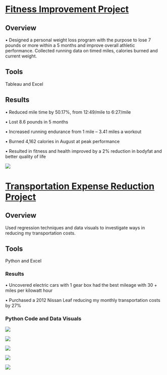 # [Fitness Improvement Project](https://edepaz101.github.io/Eduardo_Portfolio_Projects/) 

## Overview

• Designed a personal weight loss program with the purpose to lose 7 pounds or more within a 5 months and improve overall athletic performance. 
 Collected running data on timed miles, calories burned and current weight.
 
 ## Tools

Tableau and Excel

## Results

• Reduced mile time by 50.17%, from 12:49/mile to 6:27/mile

• Lost 8.6 pounds in 5 months 

• Increased running endurance from 1 mile – 3.41 miles a
workout 

• Burned 4,162 calories in August at peak performance

• Resulted in fitness and health improved by a 2% reduction in bodyfat and better quality of life

![](https://github.com/edepaz101/Eduardo_Portfolio_Projects/blob/main/images/Screen%20Shot%202023-02-03%20at%2012.10.38%20PM.png)


# [Transportation Expense Reduction Project](https://edepaz101.github.io/Eduardo_Portfolio_Project2/)

## Overview

Used regression techniques and data visuals to investigate ways in reducing my transportation costs.

## Tools

Python and Excel


### Results

• Uncovered electric cars with 1 gear box had the best mileage with 30 + miles per kilowatt hour 

• Purchased a 2012 Nissan Leaf reducing my monthly transportation costs by 27%

### Python Code and Data Visuals
	
![](https://github.com/edepaz101/Eduardo_Portfolio_Projects/blob/main/images/pic%201.png)

![](https://github.com/edepaz101/Eduardo_Portfolio_Projects/blob/main/images/pic%202.png)


![](https://github.com/edepaz101/Eduardo_Portfolio_Projects/blob/main/images/pic%203.png)

![](https://github.com/edepaz101/Eduardo_Portfolio_Projects/blob/main/images/pic%204.png)

![](https://github.com/edepaz101/Eduardo_Portfolio_Projects/blob/main/images/pic%205.png)

